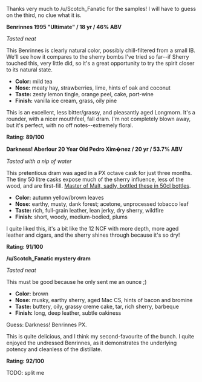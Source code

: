 Thanks very much to /u/Scotch_Fanatic for the samples!  I will have to guess on the third, no clue what it is.

**Benrinnes 1995 "Ultimate" / 18 yr / 46% ABV**

*Tasted neat*

This Benrinnes is clearly natural color, possibly chill-filtered from a small IB.  We'll see how it compares to the sherry bombs I've tried so far--if Sherry touched this, very little did, so it's a great opportunity to try the spirit closer to its natural state.

* **Color:** mild tea
* **Nose:** meaty hay, strawberries, lime, hints of oak and coconut
* **Taste:** zesty lemon tingle, orange peel, cake, port-wine
* **Finish:** vanilla ice cream, grass, oily pine

This is an excellent, less bitter/grassy, and pleasantly aged Longmorn.  It's a rounder, with a nicer mouthfeel, fall dram.  I'm not completely blown away, but it's perfect, with no off notes--extremely floral.

**Rating: 89/100**

**Darkness! Aberlour 20 Year Old Pedro Xim�nez / 20 yr / 53.7% ABV**

*Tasted with a nip of water*

This pretentious dram was aged in a PX octave cask for just three months.  The tiny 50 litre casks expose much of the sherry influence, less of the wood, and are first-fill.  [Master of Malt, sadly, bottled these in 50cl bottles](http://www.masterofmalt.com/whiskies/aberlour/darkness-aberlour-20-year-old-pedro-ximenez-cask-finish-whisky/).

* **Color:** autumn yellow/brown leaves
* **Nose:** earthy, musty, dank forest; acetone, unprocessed tobacco leaf
* **Taste:** rich, full-grain leather, lean jerky, dry sherry, wildfire
* **Finish:** short, woody, medium-bodied, plums

I quite liked this, it's a bit like the 12 NCF with more depth, more aged leather and cigars, and the sherry shines through because it's so dry!

**Rating: 91/100**

**/u/Scotch_Fanatic mystery dram**

*Tasted neat*

This must be good because he only sent me an ounce ;)

* **Color:** brown
* **Nose:** musky, earthy sherry, aged Mac CS, hints of bacon and bromine 
* **Taste:** buttery, oily, grassy creme cake, tar, rich sherry, barbeque
* **Finish:** long, deep leather, subtle oakiness

Guess: Darkness! Benrinnes PX.

This is quite delicious, and I think my second-favourite of the bunch.  I quite enjoyed the undressed Benrinnes, as it demonstrates the underlying potency and cleanless of the distillate.

**Rating: 92/100**

TODO: split me